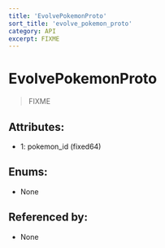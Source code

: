 ```yaml
---
title: 'EvolvePokemonProto'
sort_title: 'evolve_pokemon_proto'
category: API
excerpt: FIXME
---
```


# EvolvePokemonProto

> FIXME

## Attributes:

- 1: pokemon_id (fixed64)

## Enums:

- None

## Referenced by:

- None
